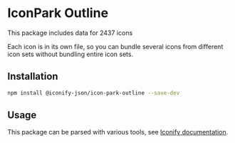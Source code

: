 # IconPark Outline

This package includes data for 2437 icons

Each icon is in its own file, so you can bundle several icons from different icon sets without bundling entire icon sets.

## Installation

```bash
npm install @iconify-json/icon-park-outline --save-dev
```

## Usage

This package can be parsed with various tools, see [Iconify documentation](https://docs.iconify.design/icons/json.html).
